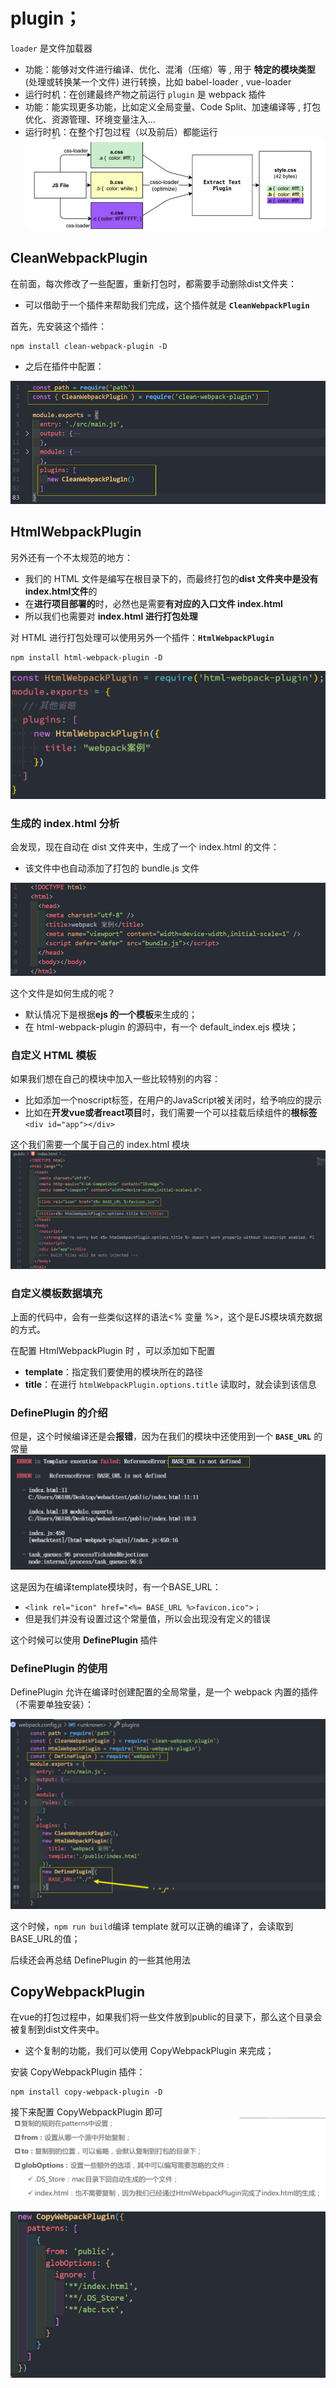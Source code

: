 # plugin；
`loader` 是文件加载器
* 功能：能够对文件进行编译、优化、混淆（压缩）等 , 用于 **特定的模块类型**(处理或转换某一个文件) 进行转换，比如 babel-loader , vue-loader
* 运行时机：在创建最终产物之前运行
`plugin` 是 webpack 插件
* 功能：能实现更多功能，比如定义全局变量、Code Split、加速编译等 , 打包优化、资源管理、环境变量注入...
* 运行时机：在整个打包过程（以及前后）都能运行
![图片](../.vuepress/public/images/plu1.png)
## CleanWebpackPlugin
在前面，每次修改了一些配置，重新打包时，都需要手动删除dist文件夹：
* 可以借助于一个插件来帮助我们完成，这个插件就是 **`CleanWebpackPlugin`**

首先，先安装这个插件：
```shell
npm install clean-webpack-plugin -D
```

* 之后在插件中配置：

![图片](../.vuepress/public/images/plu3.png)

## HtmlWebpackPlugin
另外还有一个不太规范的地方：
* 我们的 HTML 文件是编写在根目录下的，而最终打包的**dist 文件夹中是没有index.html文件**的
* 在**进行项目部署的**时，必然也是需要**有对应的入口文件 index.html**
* 所以我们也需要对 **index.html 进行打包处理**

对 HTML 进行打包处理可以使用另外一个插件：**`HtmlWebpackPlugin`**
```shell
npm install html-webpack-plugin -D
```
![图片](../.vuepress/public/images/plug4.png)
### 生成的 index.html 分析
会发现，现在自动在 dist 文件夹中，生成了一个 index.html 的文件：
* 该文件中也自动添加了打包的 bundle.js 文件

![图片](../.vuepress/public/images/plu5.png)

这个文件是如何生成的呢？
* 默认情况下是根据**ejs 的一个模板**来生成的；
* 在 html-webpack-plugin 的源码中，有一个 default_index.ejs 模块；

### 自定义 HTML 模板
如果我们想在自己的模块中加入一些比较特别的内容：
* 比如添加一个noscript标签，在用户的JavaScript被关闭时，给予响应的提示
* 比如在**开发vue或者react项目**时，我们需要一个可以挂载后续组件的**根标签** `<div id="app"></div>`

这个我们需要一个属于自己的 index.html 模块
![图片](../.vuepress/public/images/hp1.png)
### 自定义模板数据填充
上面的代码中，会有一些类似这样的语法<% 变量 %>，这个是EJS模块填充数据的方式。

在配置 HtmlWebpackPlugin 时 ，可以添加如下配置
* **template**：指定我们要使用的模块所在的路径
* **title**：在进行 `htmlWebpackPlugin.options.title` 读取时，就会读到该信息

### DefinePlugin 的介绍
但是，这个时候编译还是会**报错**，因为在我们的模块中还使用到一个 **`BASE_URL`** 的常量
![图片](../.vuepress/public/images/hp2.png)

这是因为在编译template模块时，有一个BASE_URL：
* `<link rel="icon" href="<%= BASE_URL %>favicon.ico">；`
* 但是我们并没有设置过这个常量值，所以会出现没有定义的错误

这个时候可以使用 **DefinePlugin** 插件

### DefinePlugin 的使用
DefinePlugin 允许在编译时创建配置的全局常量，是一个 webpack 内置的插件（不需要单独安装）：

![图片](../.vuepress/public/images/hp3.png)

这个时候，`npm run build`编译 template 就可以正确的编译了，会读取到BASE_URL的值；

后续还会再总结 DefinePlugin 的一些其他用法
## CopyWebpackPlugin
在vue的打包过程中，如果我们将一些文件放到public的目录下，那么这个目录会被复制到dist文件夹中。
* 这个复制的功能，我们可以使用 CopyWebpackPlugin 来完成；

安装 CopyWebpackPlugin 插件：
```shell
npm install copy-webpack-plugin -D
```

接下来配置 CopyWebpackPlugin 即可
![图片](../.vuepress/public/images/hp4.png)

![图片](../.vuepress/public/images/hp5.png)
